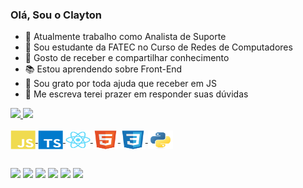 ### Olá, Sou o Clayton

- 🔭 Atualmente trabalho como Analista de Suporte
- 🌱 Sou estudante da FATEC no Curso de Redes de Computadores
- 👯 Gosto de receber e compartilhar conhecimento
- 📚 Estou aprendendo sobre Front-End
- 🤔 Sou grato por toda ajuda que receber em JS
- 💬 Me escreva terei prazer em responder suas dúvidas
 <div>
  <a href="https://github.com/clayton.andre">
  <img height="180em" src="https://github-readme-stats.vercel.app/api?username=clayton-andre&show_icons=true&theme=radical&include_all_commits=true&count_private=true"/>
  <img height="180em" src="https://github-readme-stats.vercel.app/api/top-langs/?username=clayon-andre&layout=compact&langs_count=7&theme=radical"/>
</div>
<div style="display: inline_block"><br>
  <img align="center" alt="Clayton-Js" height="30" width="40" src="https://raw.githubusercontent.com/devicons/devicon/master/icons/javascript/javascript-plain.svg">
  <img align="center" alt="Clayton-Ts" height="30" width="40" src="https://raw.githubusercontent.com/devicons/devicon/master/icons/typescript/typescript-plain.svg">
  <img align="center" alt="Clayton-React" height="30" width="40" src="https://raw.githubusercontent.com/devicons/devicon/master/icons/react/react-original.svg">
  <img align="center" alt="Clayton-HTML" height="30" width="40" src="https://raw.githubusercontent.com/devicons/devicon/master/icons/html5/html5-original.svg">
  <img align="center" alt="Clayton-CSS" height="30" width="40" src="https://raw.githubusercontent.com/devicons/devicon/master/icons/css3/css3-original.svg">
  <img align="center" alt="Clayton-Python" height="30" width="40" src="https://raw.githubusercontent.com/devicons/devicon/master/icons/python/python-original.svg">
  
  
  ##
 
<div> 
  <a href="https:https://www.youtube.com/channel/UChhnKkckMgFNUncc7YrsDbg" target="_blank"><img src="https://img.shields.io/badge/YouTube-FF0000?style=for-the-badge&logo=youtube&logoColor=white" target="_blank"></a>
  <a href="https://instagram.com/claytonandre" target="_blank"><img src="https://img.shields.io/badge/-Instagram-%23E4405F?style=for-the-badge&logo=instagram&logoColor=white" target="_blank"></a>
 	<a href="https://www.twitch.tv/claytonap" target="_blank"><img src="https://img.shields.io/badge/Twitch-9146FF?style=for-the-badge&logo=twitch&logoColor=white" target="_blank"></a>
 <a href="https://discord.gg/clayton-andre" target="_blank"><img src="https://img.shields.io/badge/Discord-7289DA?style=for-the-badge&logo=discord&logoColor=white" target="_blank"></a> 
  <a href = "mailto:clayton.vydal@gmail.com"><img src="https://img.shields.io/badge/-Gmail-%23333?style=for-the-badge&logo=gmail&logoColor=white" target="_blank"></a>
  <a href="https://www.linkedin.com/in/clayton-andr%C3%A9-pinto-a3006b51/" target="_blank"><img src="https://img.shields.io/badge/-LinkedIn-%230077B5?style=for-the-badge&logo=linkedin&logoColor=white" target="_blank"></a> 

